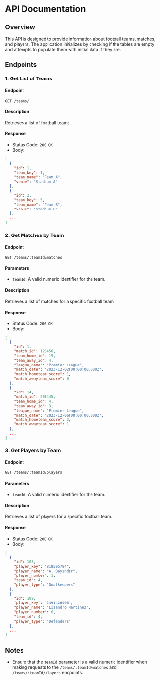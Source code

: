 # API Documentation

## Overview

This API is designed to provide information about football teams, matches, and players. The application initializes by checking if the tables are empty and attempts to populate them with initial data if they are.

## Endpoints

### 1. Get List of Teams

#### Endpoint

```http
GET /teams/
```

#### Description

Retrieves a list of football teams.

#### Response

- Status Code: `200 OK`
- Body:

```json
[
  {
    "id": 1,
    "team_key": 1,
    "team_name": "Team A",
    "venue": "Stadium A"
  },
  {
    "id": 2,
    "team_key": 5,
    "team_name": "Team B",
    "venue": "Stadium B"
  },
  ...
]
```

### 2. Get Matches by Team

#### Endpoint

```http
GET /teams/:teamId/matches
```

#### Parameters

- `teamId`: A valid numeric identifier for the team.

#### Description

Retrieves a list of matches for a specific football team.

#### Response

- Status Code: `200 OK`
- Body:

```json
[
  {
    "id": 1,
    "match_id": 123456,
    "team_home_id": 19,
    "team_away_id": 4,
    "league_name": "Premier League",
    "match_date": "2023-12-02T00:00:00.000Z",
    "match_hometeam_score": 1,
    "match_awayteam_score": 0
  },
  {
    "id": 14,
    "match_id": 206445,
    "team_home_id": 4,
    "team_away_id": 3,
    "league_name": "Premier League",
    "match_date": "2023-12-06T00:00:00.000Z",
    "match_hometeam_score": 2,
    "match_awayteam_score": 1
  },
  ...
]
```

### 3. Get Players by Team

#### Endpoint

```http
GET /teams/:teamId/players
```

#### Parameters

- `teamId`: A valid numeric identifier for the team.

#### Description

Retrieves a list of players for a specific football team.

#### Response

- Status Code: `200 OK`
- Body:

```json
[
  {
    "id": 103,
    "player_key": "818595784",
    "player_name": "A. Bayındır",
    "player_number": 1,
    "team_id": 4,
    "player_type": "Goalkeepers"
  },
  {
    "id": 109,
    "player_key": "2491426406",
    "player_name": "Lisandro Martínez",
    "player_number": 6,
    "team_id": 4,
    "player_type": "Defenders"
  },
  ...
]
```

## Notes

- Ensure that the `teamId` parameter is a valid numeric identifier when making requests to the `/teams/:teamId/matches` and `/teams/:teamId/players` endpoints.